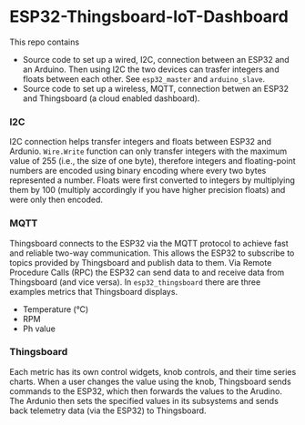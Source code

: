 # ESP32-Thingsboard-IoT-Dashboard

This repo contains
- Source code to set up a wired, I2C, connection between an ESP32 and an Arduino. Then using I2C the two devices can trasfer integers and floats between each other. See `esp32_master` and `arduino_slave`.
- Source code to set up a wireless, MQTT, connection betwen an ESP32 and Thingsboard (a cloud enabled dashboard).

### I2C
I2C connection helps transfer integers and floats between ESP32 and Ardunio. `Wire.Write` function can only transfer integers with the maximum value of 255 (i.e., the size of one byte), therefore integers and floating-point numbers are encoded using binary encoding where every two bytes represented a number. Floats were first converted to integers by multiplying them by 100 (multiply accordingly if you have higher precision floats) and were only then encoded.

### MQTT
Thingsboard connects to the ESP32 via the MQTT protocol to achieve fast and reliable two-way communication. This allows the ESP32 to subscribe to topics provided by Thingsboard and publish data to them. Via Remote Procedure Calls (RPC) the ESP32 can send data to and receive data from Thingsboard (and vice versa). In `esp32_thingsboard` there are three examples metrics that Thingsboard displays.
- Temperature (°C)
- RPM
- Ph value

### Thingsboard
Each metric has its own control widgets, knob controls, and their time series charts. When a user changes the value using the knob, Thingsboard sends commands to the ESP32, which then forwards the values to the Arudino. The Ardunio then sets the specified values in its subsystems and sends back telemetry data (via the ESP32) to Thingsboard.
